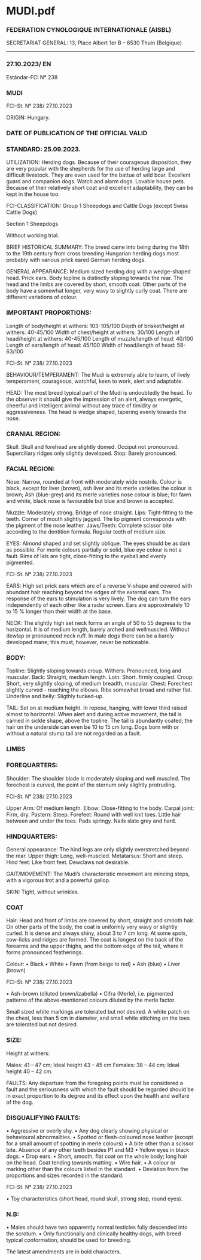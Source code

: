# MUDI.pdf


### FEDERATION CYNOLOGIQUE INTERNATIONALE (AISBL)


SECRETARIAT GENERAL: 13, Place Albert 1er  B – 6530 Thuin (Belgique)
______________________________________________________________________________


### 27.10.2023/ EN



Estándar-FCI N° 238


### MUDI




FCI-St. N° 238/ 27.10.2023

ORIGIN: Hungary.

### DATE OF PUBLICATION OF THE OFFICIAL VALID



### STANDARD: 25.09.2023.



UTILIZATION: Herding dogs. Because of their courageous
disposition, they are very popular with the shepherds for the use of
herding large and difficult livestock. They are even used for the battue
of wild boar. Excellent guard and companion dogs. Watch and alarm
dogs. Lovable house pets. Because of their relatively short coat and
excellent adaptability, they can be kept in the house too.

FCI-CLASSIFICATION:  Group 1
Sheepdogs and Cattle Dogs
(except Swiss Cattle Dogs)

Section 1    Sheepdogs



Without working trial.

BRIEF HISTORICAL SUMMARY: The breed came into being
during the 18th to the 19th century from cross breeding Hungarian
herding dogs most probably with various prick eared German herding
dogs.

GENERAL APPEARANCE: Medium sized herding dog with a
wedge-shaped head. Prick ears. Body topline is distinctly sloping
towards the rear. The head and the limbs are covered by short, smooth
coat. Other parts of the body have a somewhat longer, very wavy to
slightly curly coat. There are different variations of colour.

### IMPORTANT PROPORTIONS:



Length of body/height at withers: 103-105/100
Depth of brisket/height at withers: 40-45/100
Width of chest/height at withers: 30/100
Length of head/height at withers: 40-45/100
Length of muzzle/length of head: 40/100
Length of ears/length of head: 45/100
Width of head/length of head: 58-63/100


FCI-St. N° 238/ 27.10.2023


BEHAVIOUR/TEMPERAMENT: The Mudi is extremely able to
learn, of lively temperament, courageous, watchful, keen to work,
alert and adaptable.

HEAD: The most breed typical part of the Mudi is undoubtedly the
head. To the observer it should give the impression of an alert, always
energetic, cheerful and intelligent animal without any trace of timidity
or aggressiveness. The head is wedge shaped, tapering evenly towards
the nose.

### CRANIAL REGION:



Skull: Skull and forehead are slightly domed. Occiput not pronounced.
Superciliary ridges only slightly developed.
Stop: Barely pronounced.

### FACIAL REGION:



Nose: Narrow, rounded at front with moderately wide nostrils. Colour
is black, except for liver (brown), ash liver and its merle varieties
the colour is brown; Ash (blue-grey) and its merle varieties nose
colour is blue; for fawn and white, black nose is favourable but
blue and brown is accepted.

Muzzle: Moderately strong. Bridge of nose straight.
Lips: Tight-fitting to the teeth. Corner of mouth slightly jagged. The
lip pigment corresponds with the pigment of the nose leather.
Jaws/Teeth: Complete scissor bite according to the dentition formula.
Regular teeth of medium size.

EYES: Almond shaped and set slightly oblique. The eyes should be
as dark as possible. For merle colours partially or solid, blue eye
colour is not a fault.  Rims of lids are tight, close-fitting to the eyeball
and evenly pigmented.




FCI-St. N° 238/ 27.10.2023


EARS: High set prick ears which are of a reverse V-shape and covered
with abundant hair reaching beyond the edges of the external ears. The
response of the ears to stimulation is very lively. The dog can turn the
ears independently of each other like a radar screen. Ears are
approximately 10 to 15 % longer than their width at the base.

NECK: The slightly high set neck forms an angle of 50 to 55 degrees
to the horizontal. It is of medium length, barely arched and wellmuscled. Without dewlap or pronounced neck ruff. In male dogs there
can be a barely developed mane; this must, however, never be
noticeable.

### BODY:


Topline: Slightly sloping towards croup.
Withers: Pronounced, long and muscular.
Back: Straight, medium length.
Loin: Short. firmly coupled.
Croup: Short, very slightly sloping, of medium breadth, muscular.
Chest: Forechest slightly curved - reaching the elbows. Ribs
somewhat broad and rather flat.
Underline and belly: Sligthly tucked-up.

TAIL: Set on at medium height. In repose, hanging, with lower third
raised almost to horizontal. When alert and during active movement,
the tail is carried in sickle shape, above the topline. The tail is
abundantly coated; the hair on the underside can even be 10 to 15 cm
long.
Dogs born with or without a natural stump tail are not regarded as a
fault.

### LIMBS



### FOREQUARTERS:



Shoulder: The shoulder blade is moderately sloping and well muscled.
The forechest is curved, the point of the sternum only slightly
protruding.


FCI-St. N° 238/ 27.10.2023


Upper Arm: Of medium length.
Elbow: Close-fitting to the body.
Carpal joint: Firm, dry.
Pastern: Steep.
Forefeet: Round with well knit toes. Little hair between and under the
toes. Pads springy. Nails slate grey and hard.

### HINDQUARTERS:


General appearance: The hind legs are only slightly overstretched
beyond the rear.
Upper thigh: Long, well-muscled.
Metatarsus: Short and steep.
Hind feet: Like front feet. Dewclaws not desirable.

GAIT/MOVEMENT: The Mudi’s characteristic movement are
mincing steps, with a vigorous trot and a powerful gallop.

SKIN: Tight, without wrinkles.

### COAT



Hair: Head and front of limbs are covered by short, straight and
smooth hair. On other parts of the body, the coat is uniformly very
wavy or slightly curled. It is dense and always shiny, about 3 to 7 cm
long.
At some spots, cow-licks and ridges are formed. The coat is longest
on the back of the forearms and the upper thighs, and the bottom edge
of the tail, where it forms pronounced featherings.

Colour:
•
Black
•
White
•
Fawn (from beige to red)
•
Ash (blue)
•
Liver (brown)



FCI-St. N° 238/ 27.10.2023


•
Ash-brown (diluted brown/izabella)
•
Cifra (Merle), i.e. pigmented patterns of the above-mentioned
colours diluted by the merle factor.

Small sized white markings are tolerated but not desired. A white
patch on the chest, less than 5 cm in diameter, and small white
stitching on the toes are tolerated but not desired.

### SIZE:


Height at withers:

Males:
41 – 47 cm; Ideal height 43 – 45 cm
Females:
38 – 44 cm; Ideal height 40 – 42 cm.

FAULTS: Any departure from the foregoing points must be
considered a fault and the seriousness with which the fault should be
regarded should be in exact proportion to its degree and its effect upon
the health and welfare of the dog.

### DISQUALIFYING FAULTS:


•
Aggressive or overly shy.
•
Any dog clearly showing physical or behavioural abnormalities.
•
Spotted or flesh-coloured nose leather (except for a small
amount of spotting in merle colours)
•
A bite other than a scissor bite. Absence of any other teeth
besides P1 and M3
•
Yellow eyes in black dogs.
•
Drop ears.
•
Short, smooth, flat coat on the whole body; long hair on the head.
Coat tending towards matting.
•
Wire hair.
•
A colour or marking other than the colours listed in the
standard.
•
Deviation from the proportions and sizes recorded in the
standard.



FCI-St. N° 238/ 27.10.2023


•
Toy characteristics (short head, round skull, strong stop,
round eyes).

### N.B:


•
Males should have two apparently normal testicles fully
descended into the scrotum.
•
Only functionally and clinically healthy dogs, with breed typical
conformation, should be used for breeding.


The latest amendments are in bold characters.






